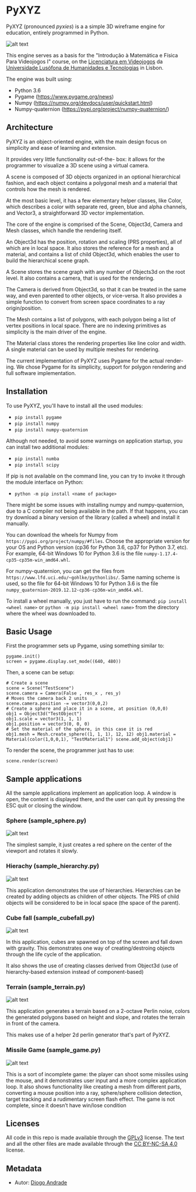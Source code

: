 # PyXYZ

PyXYZ (pronounced _pyxies_) is a a simple 3D wireframe engine for education, entirely programmed in Python.

![alt text](https://github.com/DiogoDeAndrade/PyXYZ/raw/master/screenshots/terrain.png "Sample terrain application")

This engine serves as a basis for the "Introdução à Matemática e Física Para Videojogos I" course, on the [Licenciatura em Videojogos][lv] da
[Universidade Lusófona de Humanidades e Tecnologias][ULHT] in Lisbon.

The engine was built using:
* Python 3.6
* Pygame (https://www.pygame.org/news)
* Numpy (https://numpy.org/devdocs/user/quickstart.html)
* Numpy-quaternion (https://pypi.org/project/numpy-quaternion/)

## Architecture

PyXYZ is an object-oriented engine, with the main design focus on simplicity and ease of learning and extension. 

It provides very little functionality out-of-the- box: it allows for the programmer to visualize a 3D scene using a virtual camera.

A scene is composed of 3D objects organized in an optional hierarchical fashion, and each object contains a polygonal mesh and a material that controls how the mesh is rendered. 

At the most basic level, it has a few elementary helper classes, like Color, which describes a color with separate red, green, blue and alpha channels, and Vector3, a straightforward 3D vector implementation.

The core of the engine is comprised of the Scene, Object3d, Camera and Mesh classes, which handle the rendering itself. 

An Object3d has the position, rotation and scaling (PRS properties), all of which are in local space. It also stores the reference for a mesh and a material, and contains a list of child Object3d, which enables the user to build the hierarchical scene graph. 

A Scene stores the scene graph with any number of Objects3d on the root level. It also contains a camera, that is used for the rendering. 

The Camera is derived from Object3d, so that it can be treated in the same way, and even parented to other objects, or vice-versa. It also provides a simple function to convert from screen space coordinates to a ray origin/position.

The Mesh contains a list of polygons, with each polygon being a list of vertex positions in local space. There are no indexing primitives as simplicity is the main driver of the engine. 

The Material class stores the rendering properties like line color and width. A single material can be used by multiple meshes for rendering.

The current implementation of PyXYZ uses Pygame for the actual render- ing. We chose Pygame for its simplicity, support for polygon rendering and full software implementation.

## Installation

To use PyXYZ, you'll have to install all the used modules:

* `pip install pygame`
* `pip install numpy`
* `pip install numpy-quaternion`

Although not needed, to avoid some warnings on application startup, you can install two additional modules:

* `pip install numba`
* `pip install scipy`

If pip is not available on the command line, you can try to invoke it through the module interface on Python:

* `python -m pip install <name of package>`

There might be some issues with installing numpy and numpy-quaternion, due to a C compiler not being available in the path.
If that happens, you can try download a binary version of the library (called a wheel) and install it manually.

You can download the wheels for Numpy from `https://pypi.org/project/numpy/#files`. Choose the appropriate version for your OS and Python version (cp36 for Python 3.6, cp37 for Python 3.7, etc). For example, 64-bit Windows 10 for Python 3.6 is the file `numpy-1.17.4-cp35-cp35m-win_amd64.whl`.

For numpy-quaternion, you can get the files from `https://www.lfd.uci.edu/~gohlke/pythonlibs/`. Same naming scheme is used, so the file for 64-bit Windows 10 for Python 3.6 is the file `numpy_quaternion‑2019.12.12‑cp36‑cp36m‑win_amd64.whl`.

To install a wheel manually, you just have to run the command: `pip install <wheel name>` or `python -m pip install <wheel name>` from the directory where the wheel was downloaded to.

## Basic Usage

First the programmer sets up Pygame, using something similar to:

~~~
pygame.init()
screen = pygame.display.set_mode((640, 480))
~~~

Then, a scene can be setup:

~~~
# Create a scene
scene = Scene("TestScene")
scene.camera = Camera(False , res_x , res_y)
# Moves the camera back 2 units
scene.camera.position -= vector3(0,0,2)
# Create a sphere and place it in a scene, at position (0,0,0) 
obj1 = Object3d("TestObject")
obj1.scale = vector3(1, 1, 1)
obj1.position = vector3(0, 0, 0)
# Set the material of the sphere, in this case it is red
obj1.mesh = Mesh.create_sphere((1, 1, 1), 12, 12) obj1.material = Material(color(1,0,0,1), "TestMaterial1") scene.add_object(obj1)
~~~

To render the scene, the programmer just has to use:

~~~
scene.render(screen)
~~~

## Sample applications

All the sample applications implement an application loop. A window is open, the content is displayed there, and the user can quit by pressing the ESC quit or closing the window.

### Sphere (sample_sphere.py)

![alt text](https://github.com/DiogoDeAndrade/PyXYZ/raw/master/screenshots/sphere.png "Sample sphere application")

The simplest sample, it just creates a red sphere on the center of the viewport and rotates it slowly.

### Hierachy (sample_hierarchy.py)

![alt text](https://github.com/DiogoDeAndrade/PyXYZ/raw/master/screenshots/hierarchy.png "Sample hierarchy application")

This application demonstrates the use of hierarchies. Hierarchies can be created by adding objects as children of other objects. The PRS of child objects will be considered to be in local space (the space of the parent).

### Cube fall (sample_cubefall.py)

![alt text](https://github.com/DiogoDeAndrade/PyXYZ/raw/master/screenshots/cubefall.png "Sample cube fall application")

In this application, cubes are spawned on top of the screen and fall
down with gravity. This demonstrates one way of creating/destroing objects through the life cycle of the application.

It also shows the use of creating classes derived from Object3d (use of hierarchy-based extension instead of component-based)

### Terrain (sample_terrain.py)

![alt text](https://github.com/DiogoDeAndrade/PyXYZ/raw/master/screenshots/terrain.png "Sample terrain application")

This application generates a terrain based on a 2-octave Perlin noise, colors the generated polygons based on height and slope, and rotates the terrain in front of the camera.

This makes use of a helper 2d perlin generator that's part of PyXYZ.

### Missile Game (sample_game.py)

![alt text](https://github.com/DiogoDeAndrade/PyXYZ/raw/master/screenshots/terrain.png "Sample terrain application")

This is a sort of incomplete game: the player can shoot some missiles using the mouse, and it demonstrates user input and a more complex application loop. It also shows functionality like creating a mesh from different parts, converting a mouse position into a ray, sphere/sphere collision detection, target tracking and a rudimentary screen flash effect. The game is not complete, since it doesn’t have win/lose condition

## Licenses

All code in this repo is made available through the [GPLv3] license.
The text and all the other files are made available through the 
[CC BY-NC-SA 4.0] license.

## Metadata

* Autor: [Diogo Andrade][]

[Diogo Andrade]:https://github.com/DiogoDeAndrade
[GPLv3]:https://www.gnu.org/licenses/gpl-3.0.en.html
[CC BY-NC-SA 4.0]:https://creativecommons.org/licenses/by-nc-sa/4.0/
[Bfxr]:https://www.bfxr.net/
[ULHT]:https://www.ulusofona.pt/
[lv]:https://www.ulusofona.pt/licenciatura/videojogos
